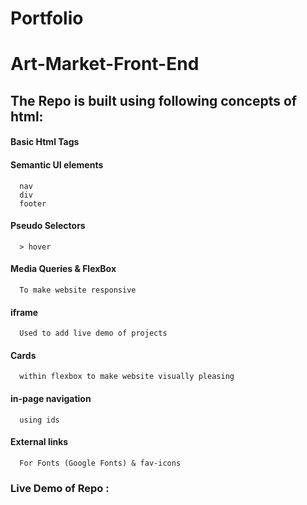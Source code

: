 # Portfolio
# Art-Market-Front-End
## The Repo is built using following concepts of html:
#### Basic Html Tags
#### Semantic UI elements
      nav
      div
      footer
#### Pseudo Selectors
      > hover
#### Media Queries & FlexBox
      To make website responsive
#### iframe
      Used to add live demo of projects
#### Cards
      within flexbox to make website visually pleasing
#### in-page navigation
      using ids
#### External links
      For Fonts (Google Fonts) & fav-icons
      
### Live Demo of Repo :
    
      





 
     
